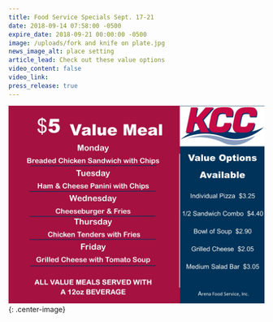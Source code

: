 ```yaml
---
title: Food Service Specials Sept. 17-21
date: 2018-09-14 07:58:00 -0500
expire_date: 2018-09-21 00:00:00 -0500
image: /uploads/fork and knife on plate.jpg
news_image_alt: place setting
article_lead: Check out these value options
video_content: false
video_link:
press_release: true
---
```


![](/uploads/9-17--9-21-2018value-menu-wk-1.jpg){: .center-image}